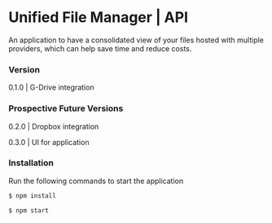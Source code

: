 # Unified File Manager | API

An application to have a consolidated view of your files hosted with multiple providers, which can help save time and reduce costs.


### Version
0.1.0 | G-Drive integration

### Prospective Future Versions

0.2.0 | Dropbox integration

0.3.0 | UI for application

### Installation

Run the following commands to start the application

```sh
$ npm install
```

```sh
$ npm start
```




